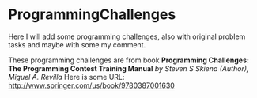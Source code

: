 # ProgrammingChallenges
Here I will add some programming challenges, also with original problem tasks and maybe with some my comment.

These programming challenges are from book **Programming Challenges: The Programming Contest Training Manual** *by Steven S Skiena (Author), Miguel A. Revilla*
Here is some URL: http://www.springer.com/us/book/9780387001630

